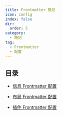 ```yaml
---
title: Frontmatter 随记
icon: config
index: false
dir:
  order: 5
category:
  - 随记
tag:
  - Frontmatter
  - 配置
---
```


## 目录

- [信息 Frontmatter 配置](info.md)

- [布局 Frontmatter 配置](layout.md)

- [插件 Frontmatter 配置](plugins.md)
